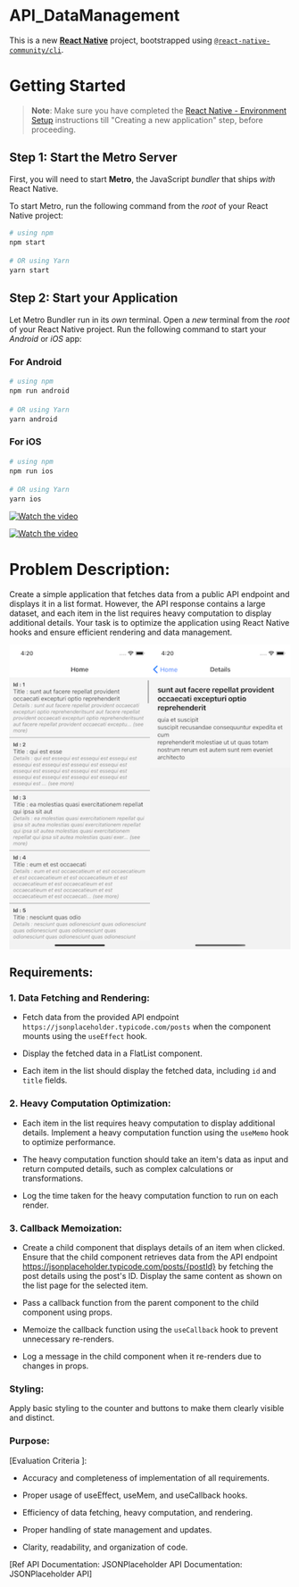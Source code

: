 # API_DataManagement
This is a new [**React Native**](https://reactnative.dev) project, bootstrapped using [`@react-native-community/cli`](https://github.com/react-native-community/cli).

# Getting Started

>**Note**: Make sure you have completed the [React Native - Environment Setup](https://reactnative.dev/docs/environment-setup) instructions till "Creating a new application" step, before proceeding.

## Step 1: Start the Metro Server

First, you will need to start **Metro**, the JavaScript _bundler_ that ships _with_ React Native.

To start Metro, run the following command from the _root_ of your React Native project:

```bash
# using npm
npm start

# OR using Yarn
yarn start
```

## Step 2: Start your Application

Let Metro Bundler run in its _own_ terminal. Open a _new_ terminal from the _root_ of your React Native project. Run the following command to start your _Android_ or _iOS_ app:

### For Android

```bash
# using npm
npm run android

# OR using Yarn
yarn android
```

### For iOS

```bash
# using npm
npm run ios

# OR using Yarn
yarn ios
```


<a href="Demo_Video.mov">
   <img src="thumbnail_image_url" alt="Watch the video" width="320" height="240">
</a>


[![Watch the video](thumbnail_image_url)](Demo_Video.mov)


# Problem Description:

Create a simple application that fetches data from a public API endpoint and displays it in a list format. However, the API response contains a large dataset, and each item in the list requires heavy computation to display additional details. Your task is to optimize the application using React Native hooks and ensure efficient rendering and data management.

<div style="display: flex;">
    <img src="Simulator Screenshot - iPhone Xs - 2024-04-12 at 16.20.22.png" alt="alt text" width="300">
    <img src="Simulator Screenshot - iPhone Xs - 2024-04-12 at 16.20.31.png" alt="alt text" width="300">
</div>

## Requirements:

### 1. Data Fetching and Rendering:

- Fetch data from the provided API endpoint `https://jsonplaceholder.typicode.com/posts` when the component mounts using the `useEffect` hook.

- Display the fetched data in a FlatList component.

- Each item in the list should display the fetched data, including `id` and `title` fields.

### 2. Heavy Computation Optimization:

- Each item in the list requires heavy computation to display additional details. Implement a heavy computation function using the `useMemo` hook to optimize performance.

- The heavy computation function should take an item's data as input and return computed details, such as complex calculations or transformations.

- Log the time taken for the heavy computation function to run on each render.

### 3. Callback Memoization:

- Create a child component that displays details of an item when clicked. Ensure that the child component retrieves data from the API endpoint https://jsonplaceholder.typicode.com/posts/{postId} by fetching the post details using the post's ID. Display the same content as shown on the list page for the selected item.

- Pass a callback function from the parent component to the child component using props.

- Memoize the callback function using the `useCallback` hook to prevent unnecessary re-renders.

- Log a message in the child component when it re-renders due to changes in props.

### Styling:

Apply basic styling to the counter and buttons to make them clearly visible and distinct.

### Purpose:

[Evaluation Criteria ]:

- Accuracy and completeness of implementation of all requirements.

- Proper usage of useEffect, useMem, and useCallback hooks.

- Efficiency of data fetching, heavy computation, and rendering.

- Proper handling of state management and updates.

- Clarity, readability, and organization of code.

[Ref API Documentation: JSONPlaceholder API Documentation: JSONPlaceholder API]
